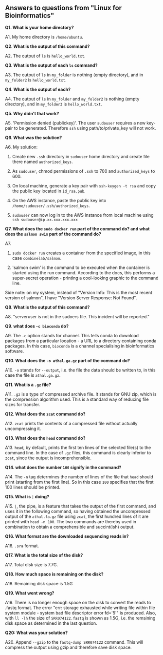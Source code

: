 ## Answers to questions from "Linux for Bioinformatics"

**Q1. What is your home directory?**

A1. My home directory is `/home/ubuntu`.

**Q2. What is the output of this command?**

A2. The output of `ls` is `hello_world.txt`.

**Q3. What is the output of each `ls` command?**

A3. The output of `ls` in `my_folder` is nothing (empty directory), and in `my_folder2` is `hello_world.txt`.

**Q4. What is the output of each?**

A4. The output of `ls` in `my_folder` and `my_folder2` is nothing (empty directory), and in `my_folder3` is `hello_world.txt`.

**Q5. Why didn't that work?**

A5. 'Permission denied (publickey)'. The user `sudouser` requires a new key-pair to be generated. Therefore `ssh` using path/to/private_key will not work. 

**Q6. What was the solution?**

A6. My solution: 

1. Create new `.ssh` directory in `sudouser` home directory and create file there named `authorized_keys`.

2. As `sudouser`, chmod permissions of `.ssh` to 700 and `authorized_keys` to 600.

3. On local machine, generate a key pair with `ssh-keygen -t rsa` and copy the public key located in `id_rsa.pub`.

4. On the AWS instance, paste the public key into `/home/sudouser/.ssh/authorized_keys`.

5. `sudouser` can now log in to the AWS instance from local machine using `ssh sudouser@ip.xx.xxx.xxx.xxx`

**Q7. What does the `sudo docker run` part of the command do? and what does the `salmon swim` part of the command do?**

A7.

1. `sudo docker run` creates a container from the specified image, in this case `combinelab/salmon`.

2. 'salmon swim' is the command to be executed when the container is started using the run command. According to the docs, this performs a super-secret operation - printing a cool-looking graphic to the 
command line.

Side note: on my system, instead of "Version Info: This is the most recent version of salmon", I have "Version Server Response: Not Found".

**Q8. What is the output of this command?**

A8. "serveruser is not in the sudoers file.  This incident will be reported."

**Q9. what does `-c bioconda` do?**

A9. The `-c` option stands for channel. This tells conda to download packages from a particular location - a URL to a directory containing conda packages. In this case, `bioconda` is a channel specialising in 
bioinformatics software.

**Q10. What does the `-o athal.ga.gz` part of the command do?**

A10. `-o` stands for `--output`, i.e. the file the data should be written to, in this case the file is `athal.ga.gz`.

**Q11. What is a `.gz` file?**

A11. `.gz` is a type of compressed archive file. It stands for GNU zip, which is the compression algorithm used. This is a standard way of reducing file sizes for transfer. 

**Q12. What does the `zcat` command do?**

A12. `zcat` prints the contents of a compressed file without actually uncompressing it.

**Q13. What does the `head` command do?**

A13. `head`, by default, prints the first ten lines of the selected file(s) to the command line. In the case of `.gz` files, this command is clearly inferior to `zcat`, since the output is incomprehensible.

**Q14. what does the number `100` signify in the command?**

A14. The `-n` tag determines the number of lines of the file that `head` should print (starting from the first line). So in this case `100` specifies that the first 100 lines should be printed.

**Q15. What is `|` doing?**

A15. `|`, the pipe, is a feature that takes the output of the first command, and uses it in the following command, so having obtained the uncompressed output of the `athal.fa.gz` file using `zcat`, the first 
hundred lines of it are printed with `head -n 100`. The two commands are thereby used in combination to obtain a comprehensible and succint(ish) output.

**Q16. What format are the downloaded sequencing reads in?**

A16. `.sra` format.

**Q17. What is the total size of the disk?**

A17. Total disk size is 7.7G.

**Q18. How much space is remaining on the disk?**

A18. Remaining disk space is 1.5G

**Q19. What went wrong?**

A19. There is no longer enough space on the disk to convert the reads to .fastq format. The error "err: storage exhausted while writing file within file system module - system bad file descriptor error fd='5'" 
is produced. Also, with `ll -lh` the size of `SRR074122.fastq` is shown as 1.5G, i.e. the remaining disk space as determined in the last question.

**Q20: What was your solution?**

A20. Append `--gzip` to the `fastq-dump SRR074122` command. This will compress the output using gzip and therefore save disk space.
